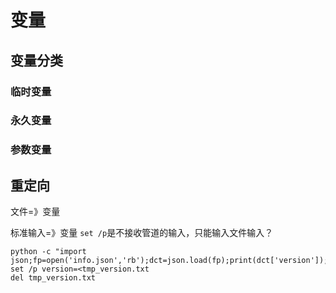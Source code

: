 # 变量


## 变量分类

### 临时变量
### 永久变量
### 参数变量


## 重定向

文件=》变量


标准输入=》变量
`set /p`是不接收管道的输入，只能输入文件输入？

``` batch
python -c "import json;fp=open('info.json','rb');dct=json.load(fp);print(dct['version']);fp.close()">tmp_version.txt
set /p version=<tmp_version.txt
del tmp_version.txt
```

